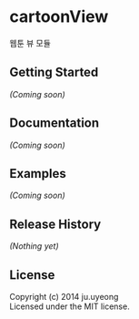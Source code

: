 # cartoonView
웹툰 뷰 모듈

## Getting Started
_(Coming soon)_

## Documentation
_(Coming soon)_

## Examples
_(Coming soon)_

## Release History
_(Nothing yet)_

## License
Copyright (c) 2014 ju.uyeong  
Licensed under the MIT license.
